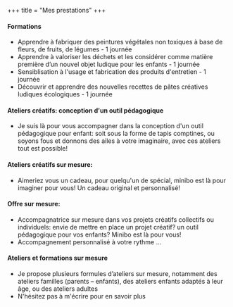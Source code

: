 +++
title = "Mes prestations"
+++

#### Formations

* Apprendre à fabriquer des peintures végétales non toxiques à base de fleurs, de fruits, de légumes - 1 journée
* Apprendre à valoriser les déchets et les considérer comme matière première d’un nouvel objet ludique pour les enfants - 1 journée
* Sensiblisation à l'usage et fabrication des produits d'entretien - 1 journée
* Découvrir et apprendre des nouvelles recettes de pâtes créatives ludiques écologiques - 1 journée

#### Ateliers créatifs: conception d'un outil pédagogique 

* Je suis là pour vous accompagner dans la conception d'un outil pédagogique pour enfant: soit sous la forme de tapis comptines, ou soyons fous et donnons des ailes à votre imaginaire, avec ces ateliers tout est possible!

#### Ateliers créatifs sur mesure: 

* Aimeriez vous un cadeau, pour quelqu'un de spécial, minibo est là pour imaginer pour vous! Un cadeau original et personnalisé!  

#### Offre sur mesure: 

* Accompagnatrice sur mesure dans vos projets créatifs collectifs ou individuels: envie de mettre en place un projet créatif? un outil pédagogique pour vos enfants? Minibo est là pour vous! 
* Accompagnement personnalisé à votre rythme ...

#### Ateliers et formations sur mesure

* Je propose plusieurs formules d’ateliers sur mesure, notamment des ateliers familles
(parents – enfants), des ateliers enfants adaptés à leur âge, ou des ateliers adultes
* N'hésitez pas à m'écrire pour en savoir plus